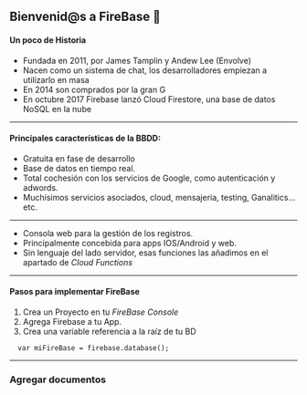 ## Bienvenid@s a FireBase :wave:

#### Un poco de Historia
* Fundada en 2011, por James Tamplin y Andew Lee (Envolve)
* Nacen como un sistema de chat, los desarrolladores empiezan a utilizarlo en masa
* En 2014 son comprados por la gran G
* En octubre 2017 Firebase lanzó Cloud Firestore, una base de datos NoSQL en la nube

---

#### Principales características de la BBDD:
* Gratuita en fase de desarrollo
* Base de datos en tiempo real.
* Total cochesión con los servicios de Google, como autenticación y adwords.
* Muchísimos servicios asociados, cloud, mensajería, testing, Ganalitics... etc.
---
* Consola web para la gestión de los registros.
* Principalmente concebida para apps IOS/Android y web.
* Sin lenguaje del lado servidor, esas funciones las añadimos en el apartado de *Cloud Functions*

---

#### Pasos para implementar FireBase

1. Crea un Proyecto en tu *FireBase Console*
2. Agrega Firebase a tu App.
3. Crea una variable referencia a la raíz de tu BD
````
  var miFireBase = firebase.database();
````
---
### Agregar documentos

